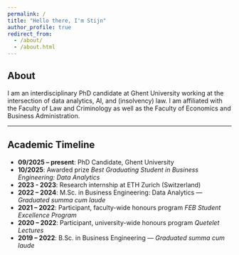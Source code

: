 ```yaml
---
permalink: /
title: "Hello there, I'm Stijn"
author_profile: true
redirect_from: 
  - /about/
  - /about.html
---
```


## About

I am an interdisciplinary PhD candidate at Ghent University working at the intersection of data analytics, AI, and (insolvency) law. I am affiliated with the Faculty of Law and Criminology as well as the Faculty of Economics and Business Administration.

---

## Academic Timeline

- **09/2025 – present**: PhD Candidate, Ghent University  
- **10/2025**: Awarded prize *Best Graduating Student in Business Engineering: Data Analytics* 
- **2023 - 2023**: Research internship at ETH Zurich (Switzerland) 
- **2022 – 2024**: M.Sc. in Business Engineering: Data Analytics — *Graduated summa cum laude*  
- **2021 – 2022**: Participant, faculty-wide honours program *FEB Student Excellence Program*  
- **2020 – 2022**: Participant, university-wide honours program *Quetelet Lectures*  
- **2019 – 2022**: B.Sc. in Business Engineering — *Graduated summa cum laude*

